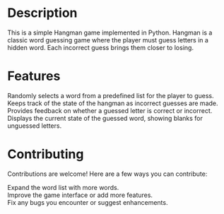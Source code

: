 # Description
This is a simple Hangman game implemented in Python. Hangman is a classic word guessing game where the player must guess letters in a hidden word. Each incorrect guess brings them closer to losing.

# Features
Randomly selects a word from a predefined list for the player to guess.<br>
Keeps track of the state of the hangman as incorrect guesses are made.<br>
Provides feedback on whether a guessed letter is correct or incorrect.<br>
Displays the current state of the guessed word, showing blanks for unguessed letters.<br>

# Contributing
Contributions are welcome! Here are a few ways you can contribute:<br>

Expand the word list with more words.<br>
Improve the game interface or add more features.<br>
Fix any bugs you encounter or suggest enhancements.<br>

